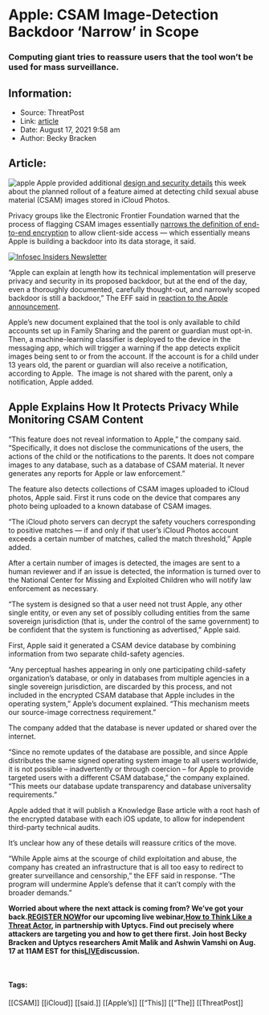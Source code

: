 # Apple: CSAM Image-Detection Backdoor ‘Narrow’ in Scope
### Computing giant tries to reassure users that the tool won’t be used for mass surveillance.

## Information:
+ Source: ThreatPost
+ Link: [article](https://kasperskycontenthub.com/threatpost-global/?p=168727)
+ Date: August 17, 2021  9:58 am
+ Author: Becky Bracken


## Article:
![apple](https://media.threatpost.com/wp-content/uploads/sites/103/2020/07/01143018/Mac-Malware.jpg)
Apple provided additional [design and security details](https://www.apple.com/child-safety/pdf/Security_Threat_Model_Review_of_Apple_Child_Safety_Features.pdf) this week about the planned rollout of a feature aimed at detecting child sexual abuse material (CSAM) images stored in iCloud Photos.


Privacy groups like the Electronic Frontier Foundation warned that the process of flagging CSAM images essentially [narrows the definition of end-to-end encryption](https://www.eff.org/deeplinks/2021/08/if-you-build-it-they-will-come-apple-has-opened-backdoor-increased-surveillance) to allow client-side access — which essentially means Apple is building a backdoor into its data storage, it said.


[![Infosec Insiders Newsletter](https://media.threatpost.com/wp-content/uploads/sites/103/2021/07/10165815/infosec_insiders_in_article_promo.png)](https://threatpost.com/infosec-insider-subscription-page/?utm_source=ART&utm_medium=ART&utm_campaign=InfosecInsiders_Newsletter_Promo/)


“Apple can explain at length how its technical implementation will preserve privacy and security in its proposed backdoor, but at the end of the day, even a thoroughly documented, carefully thought-out, and narrowly scoped backdoor is still a backdoor,” The EFF said in [reaction to the Apple announcement](https://www.eff.org/deeplinks/2021/08/apples-plan-think-different-about-encryption-opens-backdoor-your-private-life).


Apple’s new document explained that the tool is only available to child accounts set up in Family Sharing and the parent or guardian must opt-in. Then, a machine-learning classifier is deployed to the device in the messaging app, which will trigger a warning if the app detects explicit images being sent to or from the account. If the account is for a child under 13 years old, the parent or guardian will also receive a notification, according to Apple.  The image is not shared with the parent, only a notification, Apple added.


**Apple Explains How It Protects Privacy While Monitoring CSAM Content**
------------------------------------------------------------------------


“This feature does not reveal information to Apple,” the company said. “Specifically, it does not disclose the communications of the users, the actions of the child or the notifications to the parents. It does not compare images to any database, such as a database of CSAM material. It never generates any reports for Apple or law enforcement.”


The feature also detects collections of CSAM images uploaded to iCloud photos, Apple said. First it runs code on the device that compares any photo being uploaded to a known database of CSAM images.


“The iCloud photo servers can decrypt the safety vouchers corresponding to positive matches — if and only if that user’s iCloud Photos account exceeds a certain number of matches, called the match threshold,” Apple added.


After a certain number of images is detected, the images are sent to a human reviewer and if an issue is detected, the information is turned over to the National Center for Missing and Exploited Children who will notify law enforcement as necessary.


“The system is designed so that a user need not trust Apple, any other single entity, or even any set of possibly colluding entities from the same sovereign jurisdiction (that is, under the control of the same government) to be confident that the system is functioning as advertised,” Apple said.


First, Apple said it generated a CSAM device database by combining information from two separate child-safety agencies.


“Any perceptual hashes appearing in only one participating child-safety organization’s database, or only in databases from multiple agencies in a single sovereign jurisdiction, are discarded by this process, and not included in the encrypted CSAM database that Apple includes in the operating system,” Apple’s document explained. “This mechanism meets our source-image correctness requirement.”


The company added that the database is never updated or shared over the internet.


“Since no remote updates of the database are possible, and since Apple distributes the same signed operating system image to all users worldwide, it is not possible – inadvertently or through coercion – for Apple to provide targeted users with a different CSAM database,” the company explained. “This meets our database update transparency and database universality requirements.”


Apple added that it will publish a Knowledge Base article with a root hash of the encrypted database with each iOS update, to allow for independent third-party technical audits.


It’s unclear how any of these details will reassure critics of the move.


“While Apple aims at the scourge of child exploitation and abuse, the company has created an infrastructure that is all too easy to redirect to greater surveillance and censorship,” the EFF said in response. “The program will undermine Apple’s defense that it can’t comply with the broader demands.”


**Worried about where the next attack is coming from? We’ve got your back.**[**REGISTER NOW**](https://threatpost.com/webinars/how-to-think-like-a-threat-actor/?utm_source=ART&utm_medium=ART&utm_campaign=August_Uptycs_Webinar)**for our upcoming live webinar,**[**How to Think Like a Threat Actor**](https://threatpost.com/webinars/how-to-think-like-a-threat-actor/?utm_source=ART&utm_medium=ART&utm_campaign=August_Uptycs_Webinar)**, in partnership with Uptycs. Find out precisely where attackers are targeting you and how to get there first. Join host Becky Bracken and Uptycs researchers Amit Malik and Ashwin Vamshi on Aug. 17 at 11AM EST for this**[**LIVE**](https://threatpost.com/webinars/how-to-think-like-a-threat-actor/?utm_source=ART&utm_medium=ART&utm_campaign=August_Uptycs_Webinar)**discussion.**


 




#### Tags:
[[CSAM]] [[iCloud]] [[said.]] [[Apple’s]] [[“This]] [[“The]] [[ThreatPost]]
